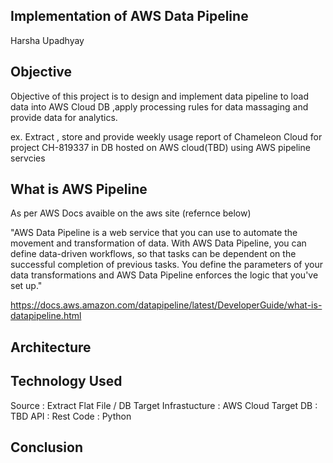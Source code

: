 ##  Implementation of AWS Data Pipeline
Harsha Upadhyay

## Objective

Objective of this project is to design and implement data pipeline to load data into AWS Cloud DB ,apply processing rules for data massaging and provide data for analytics.

ex. Extract , store and provide weekly usage report of Chameleon Cloud for project CH-819337 in DB hosted on AWS cloud(TBD) using AWS pipeline servcies 

## What is AWS Pipeline

As per AWS Docs avaible on the aws site (refernce below) 

"AWS Data Pipeline is a web service that you can use to automate the movement and transformation of data. With AWS Data Pipeline, you can define data-driven workflows, so that tasks can be dependent on the successful completion of previous tasks. You define the parameters of your data transformations and AWS Data Pipeline enforces the logic that you've set up."

https://docs.aws.amazon.com/datapipeline/latest/DeveloperGuide/what-is-datapipeline.html

## Architecture

## Technology Used

Source : Extract Flat File / DB 
Target Infrastucture : AWS Cloud
Target DB : TBD 
API : Rest
Code : Python


## Conclusion
